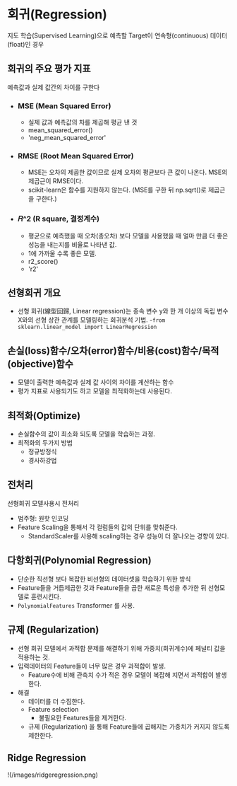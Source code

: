 # 회귀(Regression)
지도 학습(Supervised Learning)으로 예측할 Target이 연속형(continuous) 데이터(float)인 경우

## 회귀의 주요 평가 지표
예측값과 실제 값간의 차이를 구한다

- ### MSE (Mean Squared Error)
    - 실제 값과 예측값의 차를 제곱해 평균 낸 것
    - mean_squared_error() 
    - 'neg_mean_squared_error'
- ### RMSE (Root Mean Squared Error)
    - MSE는 오차의 제곱한 값이므로 실제 오차의 평균보다 큰 값이 나온다.  MSE의 제곱근이 RMSE이다.
    - scikit-learn은 함수를 지원하지 않는다. (MSE를 구한 뒤 np.sqrt()로 제곱근을 구한다.)
- ### 𝑅^2 (R square, 결정계수)
    - 평균으로 예측했을 때 오차(총오차) 보다 모델을 사용했을 때 얼마 만큼 더 좋은 성능을 내는지를 비율로 나타낸 값. 
    - 1에 가까울 수록 좋은 모델.
    - r2_score()
    - 'r2'
	
## 선형회귀 개요
- 선형 회귀(線型回歸, Linear regression)는 종속 변수 y와 한 개 이상의 독립 변수X와의 선형 상관 관계를 모델링하는 회귀분석 기법.
-`from sklearn.linear_model import LinearRegression`

## 손실(loss)함수/오차(error)함수/비용(cost)함수/목적(objective)함수
- 모델이 출력한 예측값과 실제 값 사이의 차이를 계산하는 함수
- 평가 지표로 사용되기도 하고 모델을 최적화하는데 사용된다.

## 최적화(Optimize)
- 손실함수의 값이 최소화 되도록 모델을 학습하는 과정.
- 최적화의 두가지 방법
    - 정규방정식
    - 경사하강법
	
## 전처리
선형회귀 모델사용시 전처리
- 범주형: 원핫 인코딩
- Feature Scaling을 통해서 각 컬럼들의 값의 단위를 맞춰준다.
    - StandardScaler를 사용해 scaling하는 경우 성능이 더 잘나오는 경향이 있다.

## 다항회귀(Polynomial Regression)
- 단순한 직선형 보다 복잡한 비선형의 데이터셋을 학습하기 위한 방식
- Feature들을 거듭제곱한 것과 Feature들을 곱한 새로운 특성을 추가한 뒤 선형모델로 훈련시킨다.
- `PolynomialFeatures` Transformer 를 사용.

## 규제 (Regularization)
- 선형 회귀 모델에서 과적합 문제를 해결하기 위해 가중치(회귀계수)에 페널티 값을 적용하는 것.
- 입력데이터의 Feature들이 너무 많은 경우 과적합이 발생.
    - Feature수에 비해 관측치 수가 적은 경우 모델이 복잡해 지면서 과적합이 발생한다.
- 해결
    - 데이터를 더 수집한다. 
    - Feature selection
        - 불필요한 Features들을 제거한다.
    - 규제 (Regularization) 을 통해 Feature들에 곱해지는 가중치가 커지지 않도록 제한한다.

## Ridge Regression
!(/images/ridgeregression.png)

